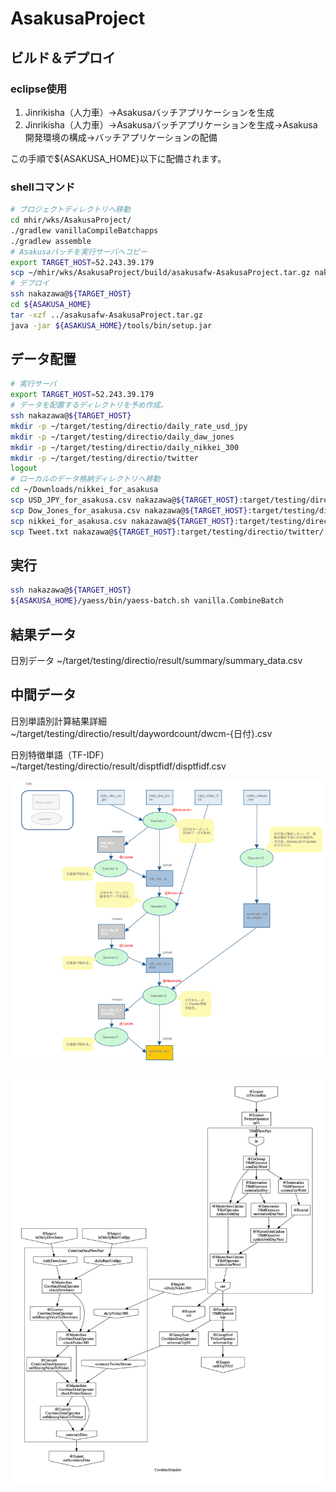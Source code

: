 # AsakusaProject
## ビルド＆デプロイ
### eclipse使用
1. Jinrikisha（人力車）->Asakusaバッチアプリケーションを生成
2. Jinrikisha（人力車）->Asakusaバッチアプリケーションを生成->Asakusa開発環境の構成->バッチアプリケーションの配備

この手順で${ASAKUSA_HOME}以下に配備されます。

### shellコマンド
```sh
# プロジェクトディレクトリへ移動
cd mhir/wks/AsakusaProject/
./gradlew vanillaCompileBatchapps
./gradlew assemble
# Asakusaバッチを実行サーバへコピー
export TARGET_HOST=52.243.39.179
scp ~/mhir/wks/AsakusaProject/build/asakusafw-AsakusaProject.tar.gz nakazawa@${TARGET_HOST}:
# デプロイ
ssh nakazawa@${TARGET_HOST}
cd ${ASAKUSA_HOME}
tar -xzf ../asakusafw-AsakusaProject.tar.gz
java -jar ${ASAKUSA_HOME}/tools/bin/setup.jar

```

## データ配置
```sh
# 実行サーバ
export TARGET_HOST=52.243.39.179
# データを配置するディレクトリを予め作成。
ssh nakazawa@${TARGET_HOST}
mkdir -p ~/target/testing/directio/daily_rate_usd_jpy
mkdir -p ~/target/testing/directio/daily_daw_jones
mkdir -p ~/target/testing/directio/daily_nikkei_300
mkdir -p ~/target/testing/directio/twitter
logout
# ローカルのデータ格納ディレクトリへ移動
cd ~/Downloads/nikkei_for_asakusa
scp USD_JPY_for_asakusa.csv nakazawa@${TARGET_HOST}:target/testing/directio/daily_rate_usd_jpy/
scp Dow_Jones_for_asakusa.csv nakazawa@${TARGET_HOST}:target/testing/directio/daily_daw_jones/
scp nikkei_for_asakusa.csv nakazawa@${TARGET_HOST}:target/testing/directio/daily_nikkei_300/
scp Tweet.txt nakazawa@${TARGET_HOST}:target/testing/directio/twitter/
```

## 実行

```sh
ssh nakazawa@${TARGET_HOST}
${ASAKUSA_HOME}/yaess/bin/yaess-batch.sh vanilla.CombineBatch
```

## 結果データ

日別データ
~/target/testing/directio/result/summary/summary_data.csv

## 中間データ
日別単語別計算結果詳細
~/target/testing/directio/result/daywordcount/dwcm-{日付}.csv

日別特徴単語（TF-IDF）
~/target/testing/directio/result/disptfidf/disptfidf.csv

![設計フロー](./設計フロー.png)

![実装フロー](./CombineBatch.png)
